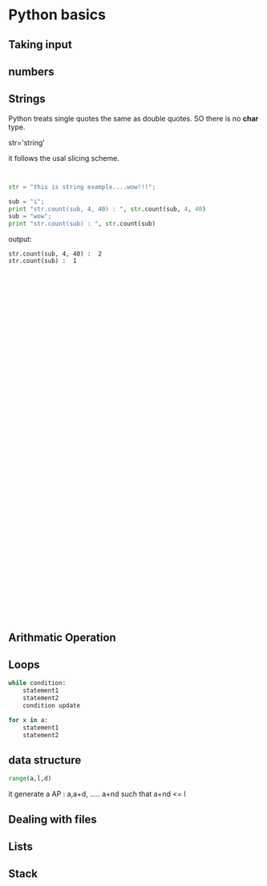# Python basics

## Taking input

## numbers 

## Strings 

Python treats single quotes the same as double quotes. SO there is no **char** type.

str='string'

it follows the usal slicing scheme.

```python
```

```
```


```python
str = "this is string example....wow!!!";

sub = "i";
print "str.count(sub, 4, 40) : ", str.count(sub, 4, 40)
sub = "wow";
print "str.count(sub) : ", str.count(sub)
```
output:
```
str.count(sub, 4, 40) :  2
str.count(sub) :  1
```


```python
```

```
```


```python
```

```
```



```python
```

```
```


```python
```

```
```




```python
```

```
```



```python
```

```
```




```python
```

```
```




```python
```

```
```



```python
```

```
```



```python
```

```
```


```python
```

```
```



```python
```

```
```


```python
```

```
```


```python
```

```
```




```python
```

```
```


```python
```

```
```


```python
```

```
```


```python
```

```
```


```python
```

```
```


```python
```

```
```

```python
```

```
```


```python
```

```
```


```python
```

```
```


```python
```

```
```

```python
```

```
```




## Arithmatic Operation


## Loops

```python
while condition:
	statement1
	statement2
	condition update 
```

```python
for x in a:
	statement1
	statement2
```


## data structure 

```python 
range(a,l,d)
```
it generate a AP : a,a+d, ..... a+nd such that a+nd <= l

## Dealing with files


## Lists


## Stack 



